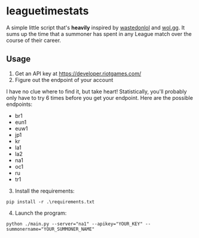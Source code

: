 # leaguetimestats

A simple little script that's **heavily** inspired by [wastedonlol](https://github.com/Bios-Marcel/wastedonlol) and [wol.gg](https://wol.gg/). It sums up the time that a summoner has spent in any League match over the course of their career.

## Usage

1. Get an API key at https://developer.riotgames.com/
2. Figure out the endpoint of your account

I have no clue where to find it, but take heart! Statistically, you'll probably only have to try 6 times before you get your endpoint. Here are the possible endpoints:

- br1
- eun1
- euw1
- jp1
- kr
- la1
- la2
- na1
- oc1
- ru
- tr1

3. Install the requirements:

```shell
pip install -r .\requirements.txt
```

4. Launch the program:

```shell
python ./main.py --server="na1" --apikey="YOUR_KEY" --summonername="YOUR_SUMMONER_NAME"
```
